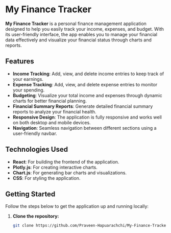 # My Finance Tracker

**My Finance Tracker** is a personal finance management application designed to help you easily track your income, expenses, and budget. With its user-friendly interface, the app enables you to manage your financial data effectively and visualize your financial status through charts and reports.

## Features

- **Income Tracking**: Add, view, and delete income entries to keep track of your earnings.
- **Expense Tracking**: Add, view, and delete expense entries to monitor your spending.
- **Budgeting**: Visualize your total income and expenses through dynamic charts for better financial planning.
- **Financial Summary Reports**: Generate detailed financial summary reports to analyze your financial health.
- **Responsive Design**: The application is fully responsive and works well on both desktop and mobile devices.
- **Navigation**: Seamless navigation between different sections using a user-friendly navbar.

## Technologies Used

- **React**: For building the frontend of the application.
- **Plotly.js**: For creating interactive charts.
- **Chart.js**: For generating bar charts and visualizations.
- **CSS**: For styling the application.

## Getting Started

Follow the steps below to get the application up and running locally:

1. **Clone the repository:**
   ```bash
   git clone https://github.com/Praveen-Hapuarachchi/My-Finance-Tracker.git
